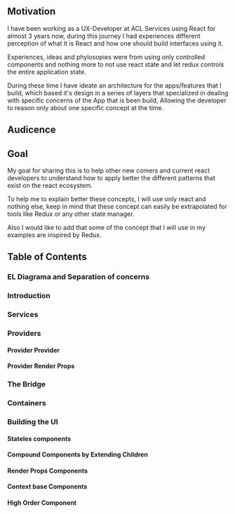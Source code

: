 ## Motivation

I have been working as a UX-Developer at ACL Services using React for almost 3 years now, during this journey I had experiences different perception of what it is React and how one should build interfaces using it.

Experiences, ideas and phylosopies were from using only controlled components and nothing more to not use react state and let redux controls the entire application state. 

During these time I have ideate an architecture for the apps/features that I build, which based it's design in a series of layers that specialized in dealing with specific concerns of the App that is been build, Allowing the developer to reason only about one specific concept at the time.

## Audicence


## Goal

My goal for sharing this is to help other new comers and current react developers to understand how to apply better the different patterns that exist on the react ecosystem.

To help me to explain better these concepts, I will use only react and nothing else, keep in mind that these concept can easily be extrapolated for tools like Redux or any other state manager. 

Also I would like to add that some of the concept that I will use in my examples are inspired by Redux.


## Table of Contents
### EL Diagrama and Separation of concerns
### Introduction
### Services
### Providers
#### Provider Provider
#### Provider Render Props
### The Bridge
### Containers
### Building the UI
#### Stateles components
#### Compound Components by Extending Children
#### Render Props Components
#### Context base Components
#### High Order Component
